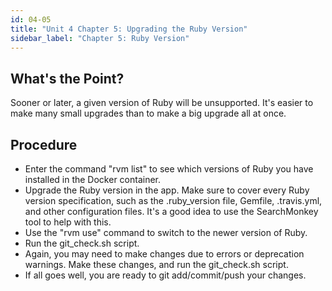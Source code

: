 ```yaml
---
id: 04-05
title: "Unit 4 Chapter 5: Upgrading the Ruby Version"
sidebar_label: "Chapter 5: Ruby Version"
---
```


## What's the Point?
Sooner or later, a given version of Ruby will be unsupported.  It's easier to make many small upgrades than to make a big upgrade all at once.

## Procedure
* Enter the command "rvm list" to see which versions of Ruby you have installed in the Docker container.
* Upgrade the Ruby version in the app.  Make sure to cover every Ruby version specification, such as the .ruby_version file, Gemfile, .travis.yml, and other configuration files.  It's a good idea to use the SearchMonkey tool to help with this.
* Use the "rvm use" command to switch to the newer version of Ruby.
* Run the git_check.sh script.
* Again, you may need to make changes due to errors or deprecation warnings.  Make these changes, and run the git_check.sh script.
* If all goes well, you are ready to git add/commit/push your changes.
